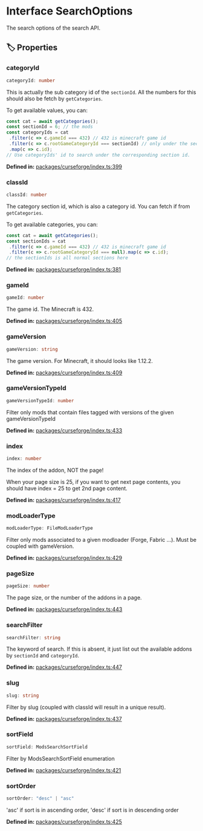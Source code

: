 # Interface SearchOptions

The search options of the search API.
## 🏷️ Properties

### categoryId <Badge type="info" text="optional" />

```ts
categoryId: number
```
This is actually the sub category id of the ``sectionId``. All the numbers for this should also be fetch by ``getCategories``.

To get available values, you can:

````ts
const cat = await getCategories();
const sectionId = 6; // the mods
const categoryIds = cat
 .filter(c => c.gameId === 432) // 432 is minecraft game id
 .filter(c => c.rootGameCategoryId === sectionId) // only under the section id
 .map(c => c.id);
// Use categoryIds' id to search under the corresponding section id.
````
<p style="font-size: 14px; color: var(--vp-c-text-2)">
<strong>Defined in:</strong> <a href="https://github.com/voxelum/minecraft-launcher-core-node/blob/master/packages/curseforge/index.ts#L399" target="_blank" rel="noreferrer">packages/curseforge/index.ts:399</a>
</p>


### classId <Badge type="info" text="optional" />

```ts
classId: number
```
The category section id, which is also a category id.
You can fetch if from ``getCategories``.

To get available categories, you can:

````ts
const cat = await getCategories();
const sectionIds = cat
 .filter(c => c.gameId === 432) // 432 is minecraft game id
 .filter(c => c.rootGameCategoryId === null).map(c => c.id);
// the sectionIds is all normal sections here
````
<p style="font-size: 14px; color: var(--vp-c-text-2)">
<strong>Defined in:</strong> <a href="https://github.com/voxelum/minecraft-launcher-core-node/blob/master/packages/curseforge/index.ts#L381" target="_blank" rel="noreferrer">packages/curseforge/index.ts:381</a>
</p>


### gameId <Badge type="info" text="optional" />

```ts
gameId: number
```
The game id. The Minecraft is 432.
<p style="font-size: 14px; color: var(--vp-c-text-2)">
<strong>Defined in:</strong> <a href="https://github.com/voxelum/minecraft-launcher-core-node/blob/master/packages/curseforge/index.ts#L405" target="_blank" rel="noreferrer">packages/curseforge/index.ts:405</a>
</p>


### gameVersion <Badge type="info" text="optional" />

```ts
gameVersion: string
```
The game version. For Minecraft, it should looks like 1.12.2.
<p style="font-size: 14px; color: var(--vp-c-text-2)">
<strong>Defined in:</strong> <a href="https://github.com/voxelum/minecraft-launcher-core-node/blob/master/packages/curseforge/index.ts#L409" target="_blank" rel="noreferrer">packages/curseforge/index.ts:409</a>
</p>


### gameVersionTypeId <Badge type="info" text="optional" />

```ts
gameVersionTypeId: number
```
Filter only mods that contain files tagged with versions of the given gameVersionTypeId
<p style="font-size: 14px; color: var(--vp-c-text-2)">
<strong>Defined in:</strong> <a href="https://github.com/voxelum/minecraft-launcher-core-node/blob/master/packages/curseforge/index.ts#L433" target="_blank" rel="noreferrer">packages/curseforge/index.ts:433</a>
</p>


### index <Badge type="info" text="optional" />

```ts
index: number
```
The index of the addon, NOT the page!

When your page size is 25, if you want to get next page contents, you should have index = 25 to get 2nd page content.
<p style="font-size: 14px; color: var(--vp-c-text-2)">
<strong>Defined in:</strong> <a href="https://github.com/voxelum/minecraft-launcher-core-node/blob/master/packages/curseforge/index.ts#L417" target="_blank" rel="noreferrer">packages/curseforge/index.ts:417</a>
</p>


### modLoaderType <Badge type="info" text="optional" />

```ts
modLoaderType: FileModLoaderType
```
Filter only mods associated to a given modloader (Forge, Fabric ...). Must be coupled with gameVersion.
<p style="font-size: 14px; color: var(--vp-c-text-2)">
<strong>Defined in:</strong> <a href="https://github.com/voxelum/minecraft-launcher-core-node/blob/master/packages/curseforge/index.ts#L429" target="_blank" rel="noreferrer">packages/curseforge/index.ts:429</a>
</p>


### pageSize <Badge type="info" text="optional" />

```ts
pageSize: number
```
The page size, or the number of the addons in a page.
<p style="font-size: 14px; color: var(--vp-c-text-2)">
<strong>Defined in:</strong> <a href="https://github.com/voxelum/minecraft-launcher-core-node/blob/master/packages/curseforge/index.ts#L443" target="_blank" rel="noreferrer">packages/curseforge/index.ts:443</a>
</p>


### searchFilter <Badge type="info" text="optional" />

```ts
searchFilter: string
```
The keyword of search. If this is absent, it just list out the available addons by ``sectionId`` and ``categoryId``.
<p style="font-size: 14px; color: var(--vp-c-text-2)">
<strong>Defined in:</strong> <a href="https://github.com/voxelum/minecraft-launcher-core-node/blob/master/packages/curseforge/index.ts#L447" target="_blank" rel="noreferrer">packages/curseforge/index.ts:447</a>
</p>


### slug <Badge type="info" text="optional" />

```ts
slug: string
```
Filter by slug (coupled with classId will result in a unique result).
<p style="font-size: 14px; color: var(--vp-c-text-2)">
<strong>Defined in:</strong> <a href="https://github.com/voxelum/minecraft-launcher-core-node/blob/master/packages/curseforge/index.ts#L437" target="_blank" rel="noreferrer">packages/curseforge/index.ts:437</a>
</p>


### sortField <Badge type="info" text="optional" />

```ts
sortField: ModsSearchSortField
```
Filter by ModsSearchSortField enumeration
<p style="font-size: 14px; color: var(--vp-c-text-2)">
<strong>Defined in:</strong> <a href="https://github.com/voxelum/minecraft-launcher-core-node/blob/master/packages/curseforge/index.ts#L421" target="_blank" rel="noreferrer">packages/curseforge/index.ts:421</a>
</p>


### sortOrder <Badge type="info" text="optional" />

```ts
sortOrder: "desc" | "asc"
```
'asc' if sort is in ascending order, 'desc' if sort is in descending order
<p style="font-size: 14px; color: var(--vp-c-text-2)">
<strong>Defined in:</strong> <a href="https://github.com/voxelum/minecraft-launcher-core-node/blob/master/packages/curseforge/index.ts#L425" target="_blank" rel="noreferrer">packages/curseforge/index.ts:425</a>
</p>


